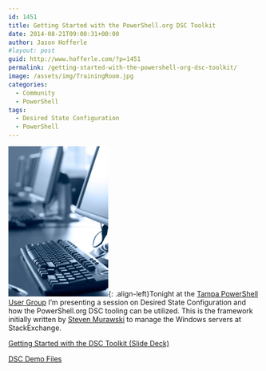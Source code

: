 ```yaml
---
id: 1451
title: Getting Started with the PowerShell.org DSC Toolkit
date: 2014-08-21T09:00:31+00:00
author: Jason Hofferle
#layout: post
guid: http://www.hofferle.com/?p=1451
permalink: /getting-started-with-the-powershell-org-dsc-toolkit/
image: /assets/img/TrainingRoom.jpg
categories:
  - Community
  - PowerShell
tags:
  - Desired State Configuration
  - PowerShell
---
```

![image-left](/assets/img/TrainingRoom.jpg){: .align-left}Tonight at the <a href="http://powershell.org/wp/user-groups/tampa-powershell-user-group/" title="Tampa PowerShell User Group" target="_blank">Tampa PowerShell User Group</a> I&#8217;m presenting a session on Desired State Configuration and how the PowerShell.org DSC tooling can be utilized. This is the framework initially written by <a href="http://stevenmurawski.com/" title="Steven Murawski's Site" target="_blank">Steven Murawski</a> to manage the Windows servers at StackExchange.

[Getting Started with the DSC Toolkit (Slide Deck)](https://drive.google.com/open?id=1ZCVvvgcCLjRrd3f0b5_aGVUcjjR73rr5)

[DSC Demo Files](https://drive.google.com/open?id=1p4EzX2W7C08J5b_aJU4DRxu175Bzb8Tc)